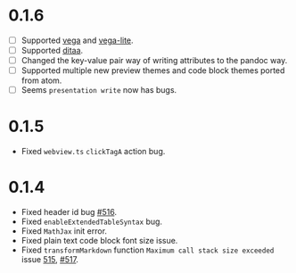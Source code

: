 # 0.1.6
* [ ] Supported [vega](https://vega.github.io/vega/) and [vega-lite](https://vega.github.io/vega-lite/).   
* [ ] Supported [ditaa](https://github.com/stathissideris/ditaa).  
* [ ] Changed the key-value pair way of writing attributes to the pandoc way.   
* [ ] Supported multiple new preview themes and code block themes ported from atom.    
* [ ] Seems `presentation write` now has bugs.  

# 0.1.5
* Fixed `webview.ts` `clickTagA` action bug.  

# 0.1.4
* Fixed header id bug [#516](https://github.com/shd101wyy/markdown-preview-enhanced/issues/516).  
* Fixed `enableExtendedTableSyntax` bug.  
* Fixed `MathJax` init error.  
* Fixed plain text code block font size issue.  
* Fixed `transformMarkdown` function `Maximum call stack size exceeded` issue [515](https://github.com/shd101wyy/markdown-preview-enhanced/issues/515), [#517](https://github.com/shd101wyy/markdown-preview-enhanced/issues/517).  

